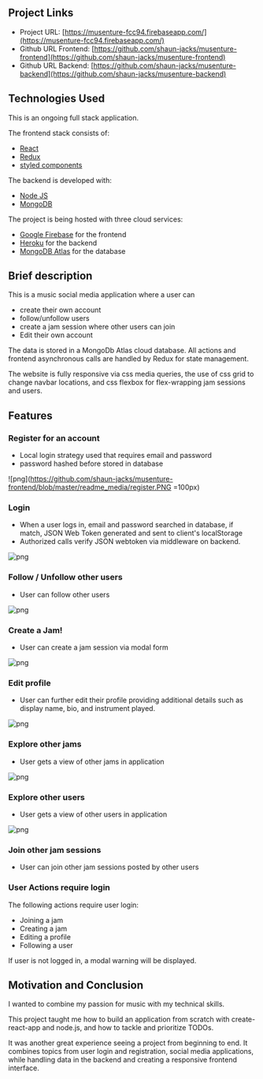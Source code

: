 ## Project Links

- Project URL: [https://musenture-fcc94.firebaseapp.com/](https://musenture-fcc94.firebaseapp.com/)
- Github URL Frontend: [https://github.com/shaun-jacks/musenture-frontend](https://github.com/shaun-jacks/musenture-frontend)
- Github URL Backend: [https://github.com/shaun-jacks/musenture-backend](https://github.com/shaun-jacks/musenture-backend)

## Technologies Used

This is an ongoing full stack application.

The frontend stack consists of:

- [React](https://reactjs.org)
- [Redux](https://redux.js.org/)
- [styled components](https://www.styled-components.com/)

The backend is developed with:

- [Node JS](https://nodejs.org/en/)
- [MongoDB](https://www.mongodb.com/)

The project is being hosted with three cloud services:

- [Google Firebase](https://firebase.google.com/) for the frontend
- [Heroku](https://www.heroku.com/) for the backend
- [MongoDB Atlas](https://www.mongodb.com/cloud/atlas) for the database

## Brief description

This is a music social media application where a user can

- create their own account
- follow/unfollow users
- create a jam session where other users can join
- Edit their own account

The data is stored in a MongoDb Atlas cloud database. All actions and frontend asynchronous calls are handled by Redux for state management.

The website is fully responsive via css media queries, the use of css grid to change navbar locations, and css flexbox for flex-wrapping jam sessions and users.

## Features

### Register for an account

- Local login strategy used that requires email and password
- password hashed before stored in database

![png](https://github.com/shaun-jacks/musenture-frontend/blob/master/readme_media/register.PNG =100px)

### Login

- When a user logs in, email and password searched in database, if match, JSON Web Token generated and sent to client's localStorage
- Authorized calls verify JSON webtoken via middleware on backend.

![png](https://github.com/shaun-jacks/musenture-frontend/blob/master/readme_media/log-in.PNG)

### Follow / Unfollow other users

- User can follow other users

![png](https://github.com/shaun-jacks/musenture-frontend/blob/master/readme_media/user-page.PNG)

### Create a Jam!

- User can create a jam session via modal form

![png](https://github.com/shaun-jacks/musenture-frontend/blob/master/readme_media/create-jam.PNG)

### Edit profile

- User can further edit their profile providing additional details such as display name, bio, and instrument played.

![png](https://github.com/shaun-jacks/musenture-frontend/blob/master/readme_media/edit-profile.PNG)

### Explore other jams

- User gets a view of other jams in application

![png](https://github.com/shaun-jacks/musenture-frontend/blob/master/readme_media/jams-list.PNG)

### Explore other users

- User gets a view of other users in application

![png](https://github.com/shaun-jacks/musenture-frontend/blob/master/readme_media/users-list.PNG)

### Join other jam sessions

- User can join other jam sessions posted by other users

### User Actions require login

The following actions require user login:

- Joining a jam
- Creating a jam
- Editing a profile
- Following a user

If user is not logged in, a modal warning will be displayed.

## Motivation and Conclusion

I wanted to combine my passion for music with my technical skills.

This project taught me how to build an application from scratch with create-react-app and node.js, and how to tackle and prioritize TODOs.

It was another great experience seeing a project from beginning to end. It combines topics from user login and registration, social media applications, while handling data in the backend and creating a responsive frontend interface.
